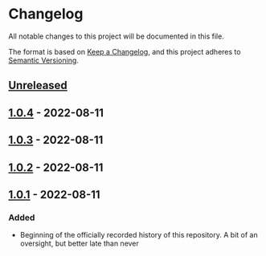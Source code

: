 # Changelog

All notable changes to this project will be documented in this file.

The format is based on [Keep a Changelog](https://keepachangelog.com/en/1.0.0/),
and this project adheres to [Semantic Versioning](https://semver.org/spec/v2.0.0.html).

<!--
Types of Changes:
 - `Added` for new features.
 - `Changed` for changes in existing functionality.
 - `Deprecated` for soon-to-be removed features.
 - `Removed` for now removed features.
 - `Fixed` for any bug fixes.
 - `Security` in case of vulnerabilities.
-->

## [Unreleased]

## [1.0.4] - 2022-08-11

## [1.0.3] - 2022-08-11

## [1.0.2] - 2022-08-11

## [1.0.1] - 2022-08-11

### Added

-   Beginning of the officially recorded history of this repository. A bit of an oversight, but better late than never

[Unreleased]: https://github.com/KnightHacks/knighthacks_cli/compare/1.0.4...HEAD

[1.0.4]: https://github.com/KnightHacks/knighthacks_cli/compare/1.0.3...1.0.4

[1.0.3]: https://github.com/KnightHacks/knighthacks_cli/compare/1.0.2...1.0.3

[1.0.2]: https://github.com/KnightHacks/knighthacks_cli/compare/1.0.1...1.0.2

[1.0.1]: https://github.com/KnightHacks/knighthacks_cli/compare/43f34f5b60ade5036c8f0ac6631b2a7a1971a37f...1.0.1
